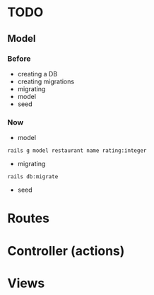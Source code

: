 # TODO

## Model

### Before

- creating a DB
- creating migrations
- migrating
- model
- seed

### Now
- model
```
rails g model restaurant name rating:integer  
```
- migrating
```
rails db:migrate
```
- seed

# Routes

# Controller (actions)

# Views

